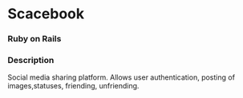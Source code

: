 # Scacebook

### Ruby on Rails

### Description

Social media sharing platform. Allows user authentication, posting of images,statuses, friending, unfriending.
